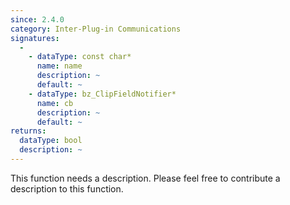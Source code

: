 ```yaml
---
since: 2.4.0
category: Inter-Plug-in Communications
signatures:
  -
    - dataType: const char*
      name: name
      description: ~
      default: ~
    - dataType: bz_ClipFieldNotifier*
      name: cb
      description: ~
      default: ~
returns:
  dataType: bool
  description: ~
---
```


This function needs a description. Please feel free to contribute a description to this function.
